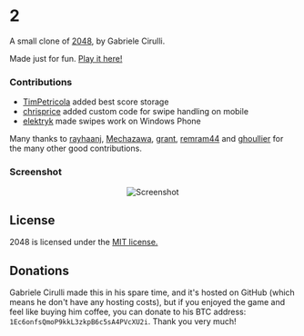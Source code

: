 # 2
A small clone of [2048](https://github.com/gabrielecirulli/2048), by Gabriele Cirulli.

Made just for fun. [Play it here!](http://paep3nguin.github.io/2048)

### Contributions

 - [TimPetricola](https://github.com/TimPetricola) added best score storage
 - [chrisprice](https://github.com/chrisprice) added custom code for swipe handling on mobile
 - [elektryk](https://github.com/elektryk) made swipes work on Windows Phone

Many thanks to [rayhaanj](https://github.com/rayhaanj), [Mechazawa](https://github.com/Mechazawa), [grant](https://github.com/grant), [remram44](https://github.com/remram44) and [ghoullier](https://github.com/ghoullier) for the many other good contributions.

### Screenshot

<p align="center">
  <img src="http://paep3nguin.github.io/2048/images/screenshot.png" alt="Screenshot"/>
</p>

## License
2048 is licensed under the [MIT license.](https://github.com/gabrielecirulli/2048/blob/master/LICENSE.txt)

## Donations
Gabriele Cirulli made this in his spare time, and it's hosted on GitHub (which means he don't have any hosting costs), but if you enjoyed the game and feel like buying him coffee, you can donate to his BTC address: `1Ec6onfsQmoP9kkL3zkpB6c5sA4PVcXU2i`. Thank you very much!
